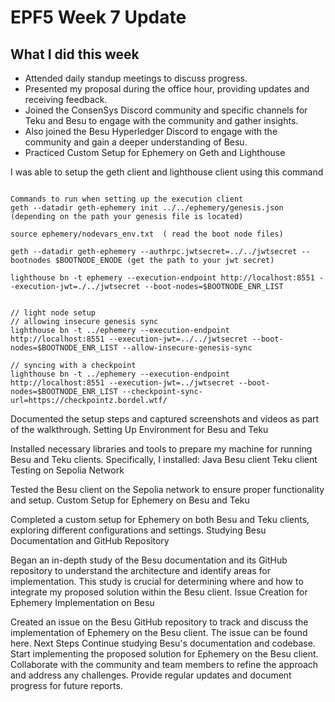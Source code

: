 # EPF5 Week 7 Update

## What I did this week

- Attended daily standup meetings to discuss progress.
- Presented my proposal during the office hour, providing updates and receiving feedback.
- Joined the ConsenSys Discord community and specific channels for Teku and Besu to engage with the community and gather insights.
- Also joined the Besu Hyperledger Discord to engage with the community and gain a deeper understanding of Besu.
- Practiced Custom Setup for Ephemery on Geth and Lighthouse

I was able to setup the geth client and lighthouse client using this command

```bash=

Commands to run when setting up the execution client
geth --datadir geth-ephemery init ../../ephemery/genesis.json (depending on the path your genesis file is located)

source ephemery/nodevars_env.txt  ( read the boot node files)

geth --datadir geth-ephemery --authrpc.jwtsecret=../../jwtsecret --bootnodes $BOOTNODE_ENODE (get the path to your jwt secret)

lighthouse bn -t ephemery --execution-endpoint http://localhost:8551 --execution-jwt=./../jwtsecret --boot-nodes=$BOOTNODE_ENR_LIST


// light node setup
// allowing insecure genesis sync
lighthouse bn -t ../ephemery --execution-endpoint http://localhost:8551 --execution-jwt=../../jwtsecret --boot-nodes=$BOOTNODE_ENR_LIST --allow-insecure-genesis-sync

// syncing with a checkpoint
lighthouse bn -t ../ephemery --execution-endpoint http://localhost:8551 --execution-jwt=../jwtsecret --boot-nodes=$BOOTNODE_ENR_LIST --checkpoint-sync-url=https://checkpointz.bordel.wtf/ 
```





Documented the setup steps and captured screenshots and videos as part of the walkthrough.
Setting Up Environment for Besu and Teku

Installed necessary libraries and tools to prepare my machine for running Besu and Teku clients. Specifically, I installed:
Java
Besu client
Teku client
Testing on Sepolia Network

Tested the Besu client on the Sepolia network to ensure proper functionality and setup.
Custom Setup for Ephemery on Besu and Teku

Completed a custom setup for Ephemery on both Besu and Teku clients, exploring different configurations and settings.
Studying Besu Documentation and GitHub Repository

Began an in-depth study of the Besu documentation and its GitHub repository to understand the architecture and identify areas for implementation.
This study is crucial for determining where and how to integrate my proposed solution within the Besu client.
Issue Creation for Ephemery Implementation on Besu

Created an issue on the Besu GitHub repository to track and discuss the implementation of Ephemery on the Besu client.
The issue can be found here.
Next Steps
Continue studying Besu's documentation and codebase.
Start implementing the proposed solution for Ephemery on the Besu client.
Collaborate with the community and team members to refine the approach and address any challenges.
Provide regular updates and document progress for future reports.